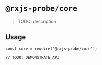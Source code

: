 # `@rxjs-probe/core`

> TODO: description

## Usage

```
const core = require('@rxjs-probe/core');

// TODO: DEMONSTRATE API
```
